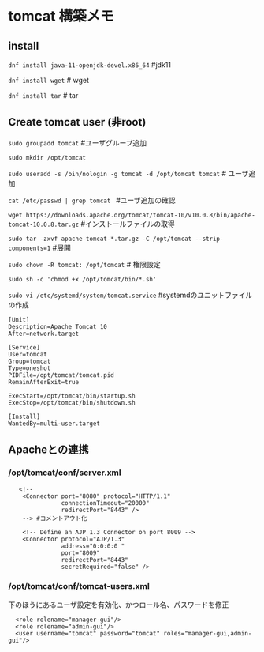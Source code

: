 # tomcat 構築メモ

## install
`dnf install java-11-openjdk-devel.x86_64` #jdk11

`dnf install wget` # wget

`dnf install tar` # tar

## Create tomcat user (非root)

`sudo groupadd tomcat` #ユーザグループ追加

`sudo mkdir /opt/tomcat` 

`sudo useradd -s /bin/nologin -g tomcat -d /opt/tomcat tomcat` # ユーザ追加

`cat /etc/passwd | grep tomcat ` #ユーザ追加の確認

`wget https://downloads.apache.org/tomcat/tomcat-10/v10.0.8/bin/apache-tomcat-10.0.8.tar.gz` #インストールファイルの取得

`sudo tar -zxvf apache-tomcat-*.tar.gz -C /opt/tomcat --strip-components=1` #展開

`sudo chown -R tomcat: /opt/tomcat` # 権限設定 

`sudo sh -c 'chmod +x /opt/tomcat/bin/*.sh'` 

`sudo vi /etc/systemd/system/tomcat.service` #systemdのユニットファイルの作成
```
[Unit]
Description=Apache Tomcat 10
After=network.target

[Service]
User=tomcat
Group=tomcat
Type=oneshot
PIDFile=/opt/tomcat/tomcat.pid
RemainAfterExit=true

ExecStart=/opt/tomcat/bin/startup.sh
ExecStop=/opt/tomcat/bin/shutdown.sh

[Install]
WantedBy=multi-user.target
```

## Apacheとの連携

### /opt/tomcat/conf/server.xml 
```
   <!--
    <Connector port="8080" protocol="HTTP/1.1"
               connectionTimeout="20000"
               redirectPort="8443" />
    --> #コメントアウト化

    <!-- Define an AJP 1.3 Connector on port 8009 -->
    <Connector protocol="AJP/1.3"
               address="0:0:0:0 "
               port="8009"
               redirectPort="8443"
               secretRequired="false" />
```

### /opt/tomcat/conf/tomcat-users.xml 
下のほうにあるユーザ設定を有効化、かつロール名、パスワードを修正
```
  <role rolename="manager-gui"/>
  <role rolename="admin-gui"/>
  <user username="tomcat" password="tomcat" roles="manager-gui,admin-gui"/>
 ```
